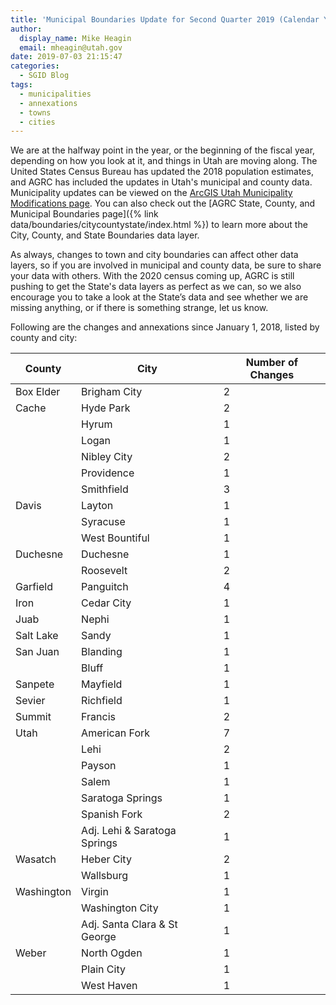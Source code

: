 ```yaml
---
title: 'Municipal Boundaries Update for Second Quarter 2019 (Calendar Year)'
author:
  display_name: Mike Heagin
  email: mheagin@utah.gov
date: 2019-07-03 21:15:47
categories:
  - SGID Blog
tags:
  - municipalities
  - annexations
  - towns
  - cities
---
```


We are at the halfway point in the year, or the beginning of the fiscal year, depending on how you look at it, and things in Utah are moving along. The United States Census Bureau has updated the 2018 population estimates, and AGRC has included the updates in Utah's municipal and county data. Municipality updates can be viewed on the [ArcGIS Utah Municipality Modifications page](https://www.arcgis.com/home/webmap/viewer.html?webmap=c5ab7e0fcd514f1a9db6b8dad55bba63). You can also check out the [AGRC State, County, and Municipal Boundaries page]({% link data/boundaries/citycountystate/index.html %}) to learn more about the City, County, and State Boundaries data layer.

As always, changes to town and city boundaries can affect other data layers, so if you are involved in municipal and county data, be sure to share your data with others. With the 2020 census coming up, AGRC is still pushing to get the State's data layers as perfect as we can, so we also encourage you to take a look at the State’s data and see whether we are missing anything, or if there is something strange, let us know.

Following are the changes and annexations since January 1, 2018, listed by county and city:

| County | City | Number of Changes |
| --- | --- | --- |
| Box Elder | Brigham City | 2 |
| Cache | Hyde Park | 2 |
| | Hyrum | 1 |
| | Logan | 1 |
| | Nibley City | 2 |
| | Providence | 1 |
| | Smithfield | 3 |
| Davis | Layton | 1 |
| | Syracuse | 1 |
| | West Bountiful | 1 |
| Duchesne | Duchesne  | 1 |
| | Roosevelt | 2 |
| Garfield | Panguitch | 4 |
| Iron | Cedar City | 1 |
| Juab | Nephi | 1 |
| Salt Lake | Sandy | 1 |
| San Juan | Blanding | 1 |
| | Bluff | 1 |
| Sanpete | Mayfield | 1 |
| Sevier | Richfield | 1 |
| Summit | Francis | 2 |
| Utah | American Fork | 7 |
| | Lehi | 2 |
| | Payson | 1 |
| | Salem | 1 |
| | Saratoga Springs | 1 |
| | Spanish Fork | 2 |
| | Adj. Lehi & Saratoga Springs | 1 |
| Wasatch | Heber City | 2 |
| | Wallsburg | 1 |
| Washington | Virgin | 1 |
| | Washington City | 1 |
| | Adj. Santa Clara & St George | 1 |
| Weber | North Ogden | 1 |
| | Plain City | 1 |
| | West Haven | 1 |
